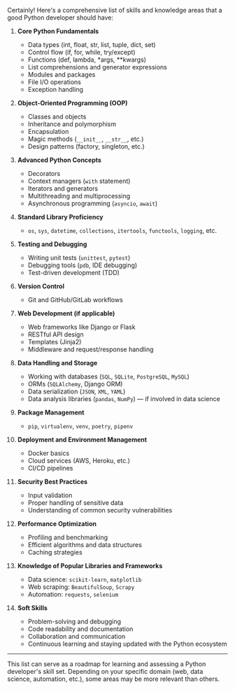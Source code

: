 Certainly! Here's a comprehensive list of skills and knowledge areas that a good Python developer should have:

1. **Core Python Fundamentals**
   - Data types (int, float, str, list, tuple, dict, set)
   - Control flow (if, for, while, try/except)
   - Functions (def, lambda, *args, **kwargs)
   - List comprehensions and generator expressions
   - Modules and packages
   - File I/O operations
   - Exception handling

2. **Object-Oriented Programming (OOP)**
   - Classes and objects
   - Inheritance and polymorphism
   - Encapsulation
   - Magic methods (`__init__`, `__str__`, etc.)
   - Design patterns (factory, singleton, etc.)

3. **Advanced Python Concepts**
   - Decorators
   - Context managers (`with` statement)
   - Iterators and generators
   - Multithreading and multiprocessing
   - Asynchronous programming (`asyncio`, `await`)

4. **Standard Library Proficiency**
   - `os`, `sys`, `datetime`, `collections`, `itertools`, `functools`, `logging`, etc.

5. **Testing and Debugging**
   - Writing unit tests (`unittest`, `pytest`)
   - Debugging tools (`pdb`, IDE debugging)
   - Test-driven development (TDD)

6. **Version Control**
   - Git and GitHub/GitLab workflows

7. **Web Development (if applicable)**
   - Web frameworks like Django or Flask
   - RESTful API design
   - Templates (Jinja2)
   - Middleware and request/response handling

8. **Data Handling and Storage**
   - Working with databases (`SQL`, `SQLite`, `PostgreSQL`, `MySQL`)
   - ORMs (`SQLAlchemy`, Django ORM)
   - Data serialization (`JSON`, `XML`, `YAML`)
   - Data analysis libraries (`pandas`, `NumPy`) — if involved in data science

9. **Package Management**
   - `pip`, `virtualenv`, `venv`, `poetry`, `pipenv`

10. **Deployment and Environment Management**
    - Docker basics
    - Cloud services (AWS, Heroku, etc.)
    - CI/CD pipelines

11. **Security Best Practices**
    - Input validation
    - Proper handling of sensitive data
    - Understanding of common security vulnerabilities

12. **Performance Optimization**
    - Profiling and benchmarking
    - Efficient algorithms and data structures
    - Caching strategies

13. **Knowledge of Popular Libraries and Frameworks**
    - Data science: `scikit-learn`, `matplotlib`
    - Web scraping: `BeautifulSoup`, `Scrapy`
    - Automation: `requests`, `selenium`

14. **Soft Skills**
    - Problem-solving and debugging
    - Code readability and documentation
    - Collaboration and communication
    - Continuous learning and staying updated with the Python ecosystem

---

This list can serve as a roadmap for learning and assessing a Python developer's skill set. Depending on your specific domain (web, data science, automation, etc.), some areas may be more relevant than others.